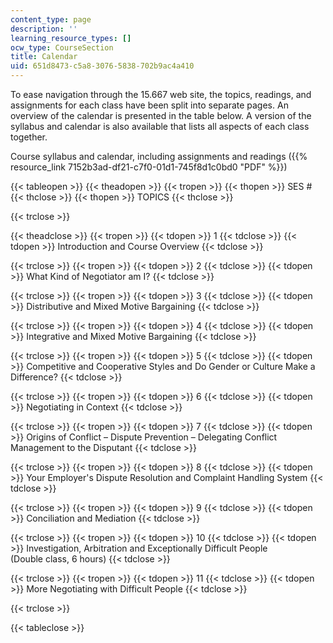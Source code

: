 ```yaml
---
content_type: page
description: ''
learning_resource_types: []
ocw_type: CourseSection
title: Calendar
uid: 651d8473-c5a8-3076-5838-702b9ac4a410
---
```


To ease navigation through the 15.667 web site, the topics, readings, and assignments for each class have been split into separate pages. An overview of the calendar is presented in the table below. A version of the syllabus and calendar is also available that lists all aspects of each class together.

Course syllabus and calendar, including assignments and readings ({{% resource_link 7152b3ad-df21-c7f0-01d1-745f8d1c0bd0 "PDF" %}})

{{< tableopen >}}
{{< theadopen >}}
{{< tropen >}}
{{< thopen >}}
SES #
{{< thclose >}}
{{< thopen >}}
TOPICS
{{< thclose >}}

{{< trclose >}}

{{< theadclose >}}
{{< tropen >}}
{{< tdopen >}}
1
{{< tdclose >}}
{{< tdopen >}}
Introduction and Course Overview
{{< tdclose >}}

{{< trclose >}}
{{< tropen >}}
{{< tdopen >}}
2
{{< tdclose >}}
{{< tdopen >}}
What Kind of Negotiator am I?
{{< tdclose >}}

{{< trclose >}}
{{< tropen >}}
{{< tdopen >}}
3
{{< tdclose >}}
{{< tdopen >}}
Distributive and Mixed Motive Bargaining
{{< tdclose >}}

{{< trclose >}}
{{< tropen >}}
{{< tdopen >}}
4
{{< tdclose >}}
{{< tdopen >}}
Integrative and Mixed Motive Bargaining
{{< tdclose >}}

{{< trclose >}}
{{< tropen >}}
{{< tdopen >}}
5
{{< tdclose >}}
{{< tdopen >}}
Competitive and Cooperative Styles and Do Gender or Culture Make a Difference?
{{< tdclose >}}

{{< trclose >}}
{{< tropen >}}
{{< tdopen >}}
6
{{< tdclose >}}
{{< tdopen >}}
Negotiating in Context
{{< tdclose >}}

{{< trclose >}}
{{< tropen >}}
{{< tdopen >}}
7
{{< tdclose >}}
{{< tdopen >}}
Origins of Conflict – Dispute Prevention – Delegating Conflict Management to the Disputant
{{< tdclose >}}

{{< trclose >}}
{{< tropen >}}
{{< tdopen >}}
8
{{< tdclose >}}
{{< tdopen >}}
Your Employer's Dispute Resolution and Complaint Handling System
{{< tdclose >}}

{{< trclose >}}
{{< tropen >}}
{{< tdopen >}}
9
{{< tdclose >}}
{{< tdopen >}}
Conciliation and Mediation
{{< tdclose >}}

{{< trclose >}}
{{< tropen >}}
{{< tdopen >}}
10
{{< tdclose >}}
{{< tdopen >}}
Investigation, Arbitration and Exceptionally Difficult People  
(Double class, 6 hours)
{{< tdclose >}}

{{< trclose >}}
{{< tropen >}}
{{< tdopen >}}
11
{{< tdclose >}}
{{< tdopen >}}
More Negotiating with Difficult People
{{< tdclose >}}

{{< trclose >}}

{{< tableclose >}}